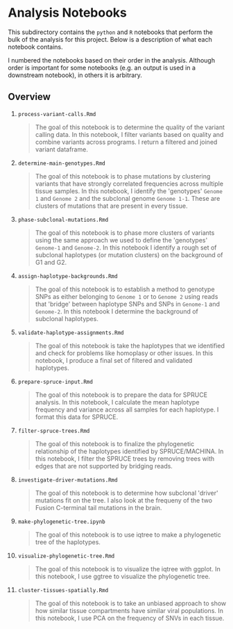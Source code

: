 # Analysis Notebooks

This subdirectory contains the `python` and `R` notebooks that perform the bulk of the analysis for this project. Below is a description of what each notebook contains.

I numbered the notebooks based on their order in the analysis. Although order is important for some notebooks (e.g. an output is used in a downstream notebook), in others it is arbitrary.

## Overview

1. `process-variant-calls.Rmd`

   > The goal of this notebook is to determine the quality of the variant calling data. In this notebook, I filter variants based on quality and combine variants across programs. I return a filtered and joined variant dataframe.

2. `determine-main-genotypes.Rmd`

   > The goal of this notebook is to phase mutations by clustering variants that have strongly correlated frequencies across multiple tissue samples. In this notebook, I identify the 'genotypes' `Genome 1` and `Genome 2` and the subclonal genome `Genome 1-1`. These are clusters of mutations that are present in every tissue.

3. `phase-subclonal-mutations.Rmd`

   > The goal of this notebook is to phase more clusters of variants using the same approach we used to define the 'genotypes' `Genome-1` and `Genome-2`. In this notebook I identify a rough set of subclonal haplotypes (or mutation clusters) on the background of G1 and G2.

4. `assign-haplotype-backgrounds.Rmd`

   > The goal of this notebook is to establish a method to genotype SNPs as either belonging to `Genome 1` or to `Genome 2` using reads that 'bridge' between haplotype SNPs and SNPs in `Genome-1` and `Genome-2`. In this notebook I determine the background of subclonal haplotypes.

5. `validate-haplotype-assignments.Rmd`

   > The goal of this notebook is take the haplotypes that we identified and check for problems like homoplasy or other issues. In this notebook, I produce a final set of filtered and validated haplotypes.

6. `prepare-spruce-input.Rmd`

   > The goal of this notebook is to prepare the data for SPRUCE analysis. In this notebook, I calculate the mean haplotype frequency and variance across all samples for each haplotype. I format this data for SPRUCE.

7. `filter-spruce-trees.Rmd`

   > The goal of this notebook is to finalize the phylogenetic relationship of the haplotypes identified by SPRUCE/MACHINA. In this notebook, I filter the SPRUCE trees by removing trees with edges that are not supported by bridging reads.

8. `investigate-driver-mutations.Rmd`

   > The goal of this notebook is to determine how subclonal 'driver' mutations fit on the tree. I also look at the frequeny of the two Fusion C-terminal tail mutations in the brain.

9. `make-phylogenetic-tree.ipynb`

   > The goal of this notebook is to use iqtree to make a phylogenetic tree of the haplotypes.

10. `visualize-phylogenetic-tree.Rmd`

    > The goal of this notebook is to visualize the iqtree with ggplot. In this notebook, I use ggtree to visualize the phylogenetic tree.

11. `cluster-tissues-spatially.Rmd`
    > The goal of this notebook is to take an unbiased approach to show how similar tissue compartments have similar viral populations. In this notebook, I use PCA on the frequency of SNVs in each tissue.
